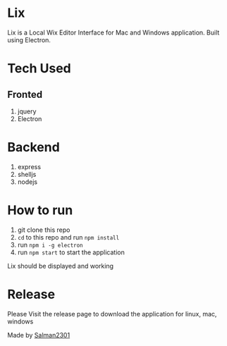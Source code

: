 # Lix
Lix is a Local Wix Editor Interface for Mac and Windows application. Built using Electron.

# Tech Used
## Fronted
1. jquery
2. Electron

# Backend
1. express
2. shelljs
3. nodejs

# How to run
1. git clone this repo
2. `cd` to this repo and run `npm install`
3. run `npm i -g electron`
4. run `npm start` to start the application

Lix should be displayed and working 


# Release
Please Visit the release page to download the application for linux, mac, windows


Made by [Salman2301](https://salman2301.com)

